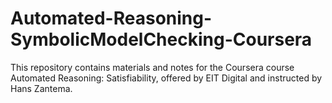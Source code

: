 # Automated-Reasoning-SymbolicModelChecking-Coursera

This repository contains materials and notes for the Coursera course Automated Reasoning: Satisfiability, offered by EIT Digital and instructed by Hans Zantema.
